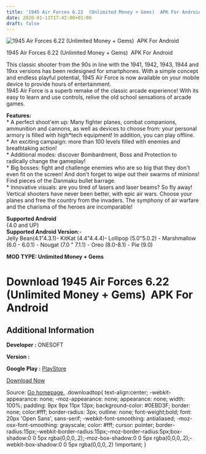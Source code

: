 ```yaml
---
title: '1945 Air Forces 6.22  (Unlimited Money + Gems)  APK For Android'
date: 2020-01-11T17:42:00+01:00
draft: false
---
```


![1945 Air Forces 6.22  (Unlimited Money + Gems)  APK For Android](https://i0.wp.com/apkhome.net/wp-content/uploads/2020/01/1945-Air-Forces-6.22--Unlimited-Money-Gems.png "1945 Air Forces 6.22  (Unlimited Money + Gems)  APK For Android")

  

1945 Air Forces 6.22  (Unlimited Money + Gems)  APK For Android

This classic shooter from the 90s in line with the 1941, 1942, 1943, 1944 and 19xx versions has been redesigned for smartphones. With a simple concept and endless playful potential, 1945 Air Force is now available on your mobile device to provide hours of entertainment.  
1945 Air Force is a superb remake of the classic arcade experience! With its easy to learn and use controls, relive the old school sensations of arcade games.

**Features:**  
\* A perfect shoot'em up: Many fighter planes, combat companions, ammunition and cannons, as well as devices to choose from: your personal armory is filled with high\*tech equipment! In addition, you can play offline.  
\* An exciting campaign: more than 100 levels filled with enemies and breathtaking action!  
\* Additional modes: discover Bombardment, Boss and Protection to radically change the gameplay!  
\* Big bosses: fight and challenge enemies who are so big that they don't even fit on the screen! And don't forget to wipe out their swarms of minions! Find pieces of the Danmaku bullet barrage.  
\* Innovative visuals: are you tired of lasers and laser beams? So fly away! Vertical shooters have never been better, with epic air wars. Choose your planes and free the country from the invaders. The symphony of air warfare and the charisma of the heroes are incomparable!

**Supported Android**  
{4.0 and UP}  
**Supported Android Version**:-  
Jelly Bean(4.1"4.3.1)- KitKat (4.4"4.4.4)- Lollipop (5.0"5.0.2) - Marshmallow (6.0 - 6.0.1) - Nougat (7.0 " 7.1.1) - Oreo (8.0-8.1) - Pie (9.0)

**MOD TYPE: Unlimited Money + Gems**

Download 1945 Air Forces 6.22  (Unlimited Money + Gems)  APK For Android
=============================================================================

Additional Information
----------------------

**Developer :** ONESOFT

**Version :**

**Google Play :** [PlayStore](https://play.google.com/store/apps/details?id=com.os.airforce)

  

[Download Now](https://store4app.co/post/1945-air-forces-6-22-od-unlimited-money-gems-apk-for-android_1578760332)

  
Source: [Go homepage.](https://store4app.co/post/1945-air-forces-6-22-od-unlimited-money-gems-apk-for-android_1578760332) .downloadtop{ text-align:center; -webkit-appearance: none; -moz-appearance: none; appearance: none; width: 100%; padding: 9px 9px 11px 13px; background-color: #0EBD3F; border: none; color:#fff; border-radius: 3px; outline: none; font-weight;bold; font: 20px 'Open Sans', sans-serif; -webkit-font-smoothing: antialiased; -moz-osx-font-smoothing: grayscale; color: #fff; cursor: pointer; border-radius:15px;-webkit-border-radius:15px;-moz-border-radius:5px;box-shadow:0 0 5px rgba(0,0,0,.2);-moz-box-shadow:0 0 5px rgba(0,0,0,.2);-webkit-box-shadow:0 0 5px rgba(0,0,0,.2) !important; }